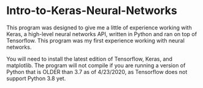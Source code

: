 # Intro-to-Keras-Neural-Networks
This program was designed to give me a little of experience working with Keras, a high-level neural networks API, written in Python and ran on top of Tensorflow. This program was my first experience working with neural networks.

You will need to install the latest edition of Tensorflow, Keras, and matplotlib. The program will not compile if you are running a version of Python that is OLDER than 3.7 as of 4/23/2020, as Tensorflow does not support Python 3.8 yet.
